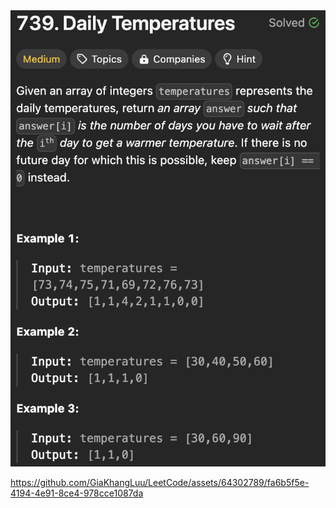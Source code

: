 <img width="565" alt="topic" src="./topic_daily_temperatures.png">

https://github.com/GiaKhangLuu/LeetCode/assets/64302789/fa6b5f5e-4194-4e91-8ce4-978cce1087da


